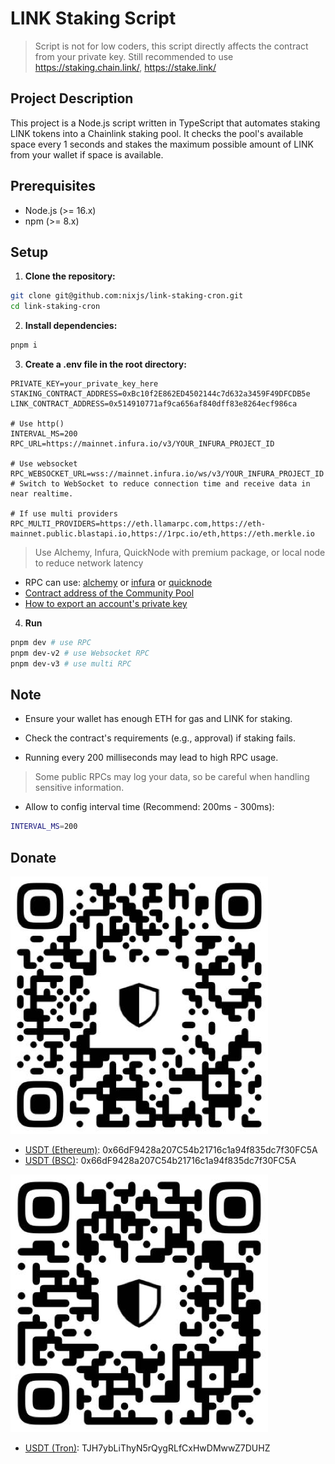 # LINK Staking Script

> Script is not for low coders, this script directly affects the contract from your private key. Still recommended to use https://staking.chain.link/, https://stake.link/

## Project Description
This project is a Node.js script written in TypeScript that automates staking LINK tokens into a Chainlink staking pool. It checks the pool's available space every 1 seconds and stakes the maximum possible amount of LINK from your wallet if space is available.

## Prerequisites
- Node.js (>= 16.x)
- npm (>= 8.x)

## Setup
1. **Clone the repository:**
```bash
git clone git@github.com:nixjs/link-staking-cron.git
cd link-staking-cron
```
2. **Install dependencies:**
```bash
pnpm i
```

3. **Create a .env file in the root directory:**
```env
PRIVATE_KEY=your_private_key_here
STAKING_CONTRACT_ADDRESS=0xBc10f2E862ED4502144c7d632a3459F49DFCDB5e
LINK_CONTRACT_ADDRESS=0x514910771af9ca656af840dff83e8264ecf986ca

# Use http()
INTERVAL_MS=200
RPC_URL=https://mainnet.infura.io/v3/YOUR_INFURA_PROJECT_ID

# Use websocket
RPC_WEBSOCKET_URL=wss://mainnet.infura.io/ws/v3/YOUR_INFURA_PROJECT_ID  # Switch to WebSocket to reduce connection time and receive data in near realtime.

# If use multi providers
RPC_MULTI_PROVIDERS=https://eth.llamarpc.com,https://eth-mainnet.public.blastapi.io,https://1rpc.io/eth,https://eth.merkle.io
```
> Use Alchemy, Infura, QuickNode with premium package, or local node to reduce network latency
- RPC can use: [alchemy](https://www.alchemy.com/) or [infura](https://developer.metamask.io/key/active-endpoints) or [quicknode](https://www.quicknode.com/)
- [Contract address of the Community Pool](https://etherscan.io/address/0xBc10f2E862ED4502144c7d632a3459F49DFCDB5e)
- [How to export an account's private key](https://support.metamask.io/configure/accounts/how-to-export-an-accounts-private-key/)

4. **Run**
```bash
pnpm dev # use RPC
pnpm dev-v2 # use Websocket RPC
pnpm dev-v3 # use multi RPC
```

## Note
- Ensure your wallet has enough ETH for gas and LINK for staking.

- Check the contract's requirements (e.g., approval) if staking fails.

- Running every 200 milliseconds may lead to high RPC usage.

> Some public RPCs may log your data, so be careful when handling sensitive information.

- Allow to config interval time (Recommend: 200ms - 300ms):
```bash
INTERVAL_MS=200
```

## Donate
![Based EVM](based-evm.jpg "QR code address")

- [USDT (Ethereum)](https://link.trustwallet.com/send?address=0x66dF9428a207C54b21716c1a94f835dc7f30FC5A&asset=c20000714_t0x55d398326f99059fF775485246999027B3197955): 0x66dF9428a207C54b21716c1a94f835dc7f30FC5A
- [USDT (BSC)](https://link.trustwallet.com/send?address=0x66dF9428a207C54b21716c1a94f835dc7f30FC5A&asset=c20000714_t0x55d398326f99059fF775485246999027B3197955): 0x66dF9428a207C54b21716c1a94f835dc7f30FC5A

![Tron](usdt-tron.jpg "QR code address")
- [USDT (Tron)](https://link.trustwallet.com/send?asset=c195_tTR7NHqjeKQxGTCi8q8ZY4pL8otSzgjLj6t&address=TJH7ybLiThyN5rQygRLfCxHwDMwwZ7DUHZ): TJH7ybLiThyN5rQygRLfCxHwDMwwZ7DUHZ
